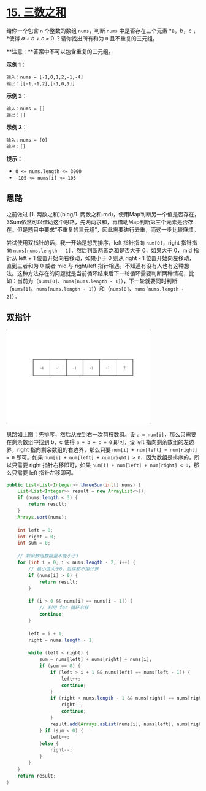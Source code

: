 # [15. 三数之和](https://leetcode.cn/problems/3sum/)

给你一个包含 `n` 个整数的数组 `nums`，判断 `nums` 中是否存在三个元素 *a，b，c ，*使得 *a + b + c =* 0 ？请你找出所有和为 `0` 且不重复的三元组。

**注意：**答案中不可以包含重复的三元组。

**示例 1：**

```
输入：nums = [-1,0,1,2,-1,-4]
输出：[[-1,-1,2],[-1,0,1]]
```

**示例 2：**

```
输入：nums = []
输出：[]
```

**示例 3：**

```
输入：nums = [0]
输出：[]
```

**提示：**

- `0 <= nums.length <= 3000`
- `-105 <= nums[i] <= 105`

## 思路

之前做过 [1. 两数之和](blog/1. 两数之和.md)，使用Map判断另一个值是否存在，3Sum依然可以借助这个思路，先两两求和，再借助Map判断第三个元素是否存在。但是题目中要求“不重复的三元组”，因此需要进行去重，而这一步比较麻烦。

尝试使用双指针的话，我一开始是想先排序，left 指针指向 `num[0]`，right 指针指向 `nums[nums.length - 1]`，然后判断两者之和是否大于 0，如果大于 0，mid 指针从 left + 1 位置开始向右移动，如果小于 0 则从 right - 1 位置开始向左移动，直到三者和为 0 或者 mid 与 right/left 指针相遇。不知道有没有人也有这种想法。这种方法存在的问题就是当前循环结束后下一轮循环需要判断两种情况，比如：当前为（`nums[0]`、`nums[nums.length - 1]`），下一轮就要同时判断（`nums[1]`、`nums[nums.length - 1]`）和（`nums[0]`、`nums[nums.length - 2]`）。

## 双指针

![15.三数之和](../picture/15-1.gif)

思路如上图：先排序，然后从左到右一次剪枝数组。设 `a = num[i]`，那么只需要在剩余数组中找到 b、c 使得 `a + b + c = 0` 即可，设 left 指向剩余数组的左边界，right 指向剩余数组的右边界，那么只要 `num[i] + num[left] + num[right] = 0` 即可。如果 `num[i] + num[left] + num[right] > 0`，因为数组是排序的，所以只需要 right 指针右移即可，如果 `num[i] + num[left] + num[right] < 0`，那么只需要 left 指针左移即可。

```java
public List<List<Integer>> threeSum(int[] nums) {
    List<List<Integer>> result = new ArrayList<>();
    if (nums.length < 3) {
        return result;
    }
    Arrays.sort(nums);

    int left = 0;
    int right = 0;
    int sum = 0;
    
    // 剩余数组数据量不能小于3
    for (int i = 0; i < nums.length - 2; i++) {
        // 最小值大于0，后续都不用计算
        if (nums[i] > 0) {
            return result;
        }
        
        if (i > 0 && nums[i] == nums[i - 1]) {
            // 利用 for 循环右移
            continue;
        }
        
        left = i + 1;
        right = nums.length - 1;

        while (left < right) {
            sum = nums[left] + nums[right] + nums[i];
            if (sum == 0) {
                if (left > i + 1 && nums[left] == nums[left - 1]) {
                    left++;
                    continue;
                }
                if (right < nums.length - 1 && nums[right] == nums[right + 1]) {
                    right--;
                    continue;
                }
                result.add(Arrays.asList(nums[i], nums[left], nums[right]));
            } if (sum < 0) {
                left++;
            }else {
                right--;
            }
        }
    }
    return result;
}
```
